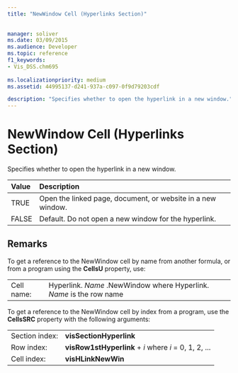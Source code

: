 ```yaml
---
title: "NewWindow Cell (Hyperlinks Section)"
 
 
manager: soliver
ms.date: 03/09/2015
ms.audience: Developer
ms.topic: reference
f1_keywords:
- Vis_DSS.chm695
 
ms.localizationpriority: medium
ms.assetid: 44995137-d241-937a-c097-0f9d79203cdf

description: "Specifies whether to open the hyperlink in a new window."
---
```


# NewWindow Cell (Hyperlinks Section)

Specifies whether to open the hyperlink in a new window.
  
|**Value**|**Description**|
|:-----|:-----|
| TRUE  <br/> | Open the linked page, document, or website in a new window.  <br/> |
| FALSE  <br/> | Default. Do not open a new window for the hyperlink.  <br/> |
   
## Remarks

To get a reference to the NewWindow cell by name from another formula, or from a program using the **CellsU** property, use: 
  
|||
|:-----|:-----|
| Cell name:  <br/> | Hyperlink.  *Name*  .NewWindow            where Hyperlink.  *Name*  is the row name  <br/> |
   
To get a reference to the NewWindow cell by index from a program, use the **CellsSRC** property with the following arguments: 
  
|||
|:-----|:-----|
| Section index:  <br/> |**visSectionHyperlink** <br/> |
| Row index:  <br/> |**visRow1stHyperlink** +  *i*            where  *i*  = 0, 1, 2, ...  <br/> |
| Cell index:  <br/> |**visHLinkNewWin** <br/> |
   

